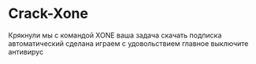 # Crack-Xone
Крякнули мы с командой XONE ваша задача скачать подписка автоматический сделана играем с удовольствием главное выключите антивирус
